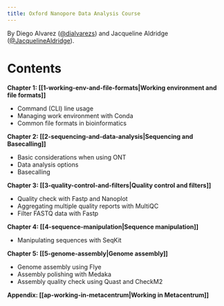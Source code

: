 ```yaml
---
title: Oxford Nanopore Data Analysis Course
---
```

By Diego Alvarez ([@dialvarezs](https://github.com/dialvarezs)) and Jacqueline Aldridge ([@JacquelineAldridge](https://github.com/JacquelineAldridge)).
# Contents

**Chapter 1: [[1-working-env-and-file-formats|Working environment and file formats]]**
- Command (CLI) line usage
- Managing work environment with Conda
- Common file formats in bioinformatics

**Chapter 2: [[2-sequencing-and-data-analysis|Sequencing and Basecalling]]**
- Basic considerations when using ONT
- Data analysis options
- Basecalling

**Chapter 3: [[3-quality-control-and-filters|Quality control and filters]]**
- Quality check with Fastp and Nanoplot
- Aggregating multiple quality reports with MultiQC
- Filter FASTQ data with Fastp

**Chapter 4: [[4-sequence-manipulation|Sequence manipulation]]**
- Manipulating sequences with SeqKit

**Chapter 5: [[5-genome-assembly|Genome assembly]]**
- Genome assembly using Flye
- Assembly polishing with Medaka
- Assembly quality check using Quast and CheckM2


**Appendix: [[ap-working-in-metacentrum|Working in Metacentrum]]**